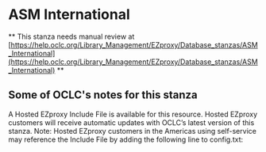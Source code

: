 # ASM International
** This stanza needs manual review at [https://help.oclc.org/Library_Management/EZproxy/Database_stanzas/ASM_International](https://help.oclc.org/Library_Management/EZproxy/Database_stanzas/ASM_International) **

## Some of OCLC's notes for this stanza

A Hosted EZproxy Include File is available for this resource. Hosted EZproxy customers will receive automatic updates with OCLC&rsquo;s latest version of this stanza. Note: Hosted EZproxy customers in the Americas using self-service may reference the Include File by adding the following line to config.txt:

&nbsp;

&nbsp;
